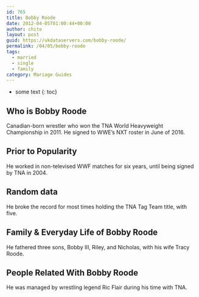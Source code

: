 ```yaml
---
id: 765
title: Bobby Roode
date: 2012-04-05T01:00:44+00:00
author: chito
layout: post
guid: https://ukdataservers.com/bobby-roode/
permalink: /04/05/bobby-roode  
tags:
  - married
  - single
  - family
category: Mariage Guides
---
```


* some text
{: toc}


## Who is  Bobby Roode
                  
                  
                  
Canadian-born wrestler who won the TNA World Heavyweight Championship in 2011. He signed to WWE&#8217;s NXT roster in June of 2016.
                  
                
                
                
## Prior to Popularity 
                  
                  
                  
He worked in non-televised WWF matches for six years, until being signed by TNA in 2004.
                  
                
                
                
## Random data 
                  
                  
                  
He broke the record for most times holding the TNA Tag Team title, with five.
                  
                
                
                
## Family & Everyday Life of Bobby Roode
                  
                  
                  
He fathered three sons, Bobby III, Riley, and Nicholas, with his wife Tracy Roode.
                  
                
                
                
## People Related With  Bobby Roode
                  
                  
                  
He was managed by wrestling legend Ric Flair during his time with TNA.
                  
                
              
            
          
          
          
    
    
  
